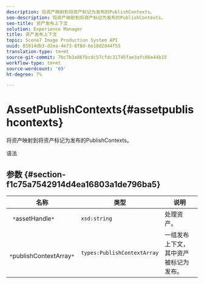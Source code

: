 ```yaml
---
description: 将资产映射到将资产标记为发布的PublishContexts。
seo-description: 将资产映射到将资产标记为发布的PublishContexts。
seo-title: 资产发布上下文
solution: Experience Manager
title: 资产发布上下文
topic: Scene7 Image Production System API
uuid: 85914db3-d2ea-4e73-8f8d-6e18d2d44f55
translation-type: tm+mt
source-git-commit: 7bc7b3a86fbcdc57cfdc31745fae3afc06e44b15
workflow-type: tm+mt
source-wordcount: '69'
ht-degree: 7%

---
```



# AssetPublishContexts{#assetpublishcontexts}

将资产映射到将资产标记为发布的PublishContexts。

语法

## 参数 {#section-f1c75a7542914d4ea16803a1de796ba5}

| 名称 | 类型 | 说明 |
|---|---|---|
| ` *`assetHandle`*` | `xsd:string` | 处理资产。 |
| ` *`publishContextArray`*` | `types:PublishContextArray` | 一组发布上下文，其中资产被标记为发布。 |

